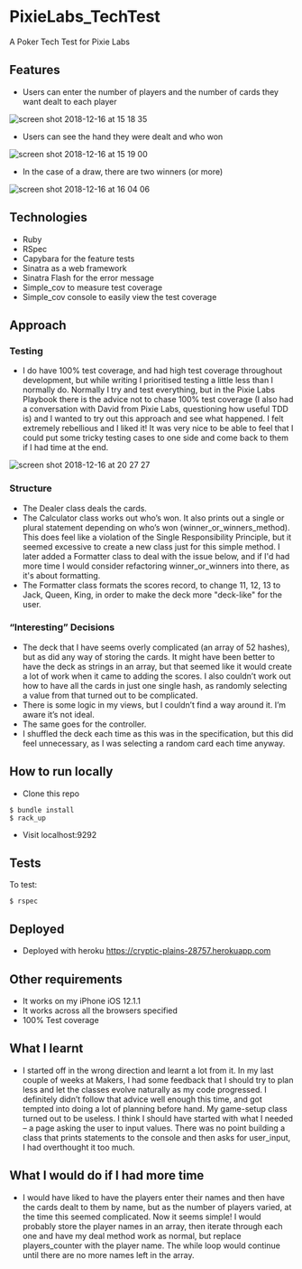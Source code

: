 # PixieLabs_TechTest
A Poker Tech Test for Pixie Labs

## Features
-	Users can enter the number of players and the number of cards they want dealt to each player

![screen shot 2018-12-16 at 15 18 35](https://user-images.githubusercontent.com/42243785/50055826-b6a5b980-014b-11e9-844b-f7a288fa60f4.png)

-	Users can see the hand they were dealt and who won

![screen shot 2018-12-16 at 15 19 00](https://user-images.githubusercontent.com/42243785/50055814-9f66cc00-014b-11e9-8888-d120f5fab279.png)

-	In the case of a draw, there are two winners (or more)

![screen shot 2018-12-16 at 16 04 06](https://user-images.githubusercontent.com/42243785/50055864-40558700-014c-11e9-84c2-192a2773aa65.png)

## Technologies

- Ruby
- RSpec
- Capybara for the feature tests
- Sinatra as a web framework
- Sinatra Flash for the error message
- Simple_cov to measure test coverage
- Simple_cov console to easily view the test coverage


## Approach

### Testing

- I do have 100% test coverage, and had high test coverage throughout development, but while writing I prioritised testing a little less than I normally do. Normally I try and test everything, but in the Pixie Labs Playbook there is the advice not to chase 100% test coverage (I also had a conversation with David from Pixie Labs, questioning how useful TDD is) and I wanted to try out this approach and see what happened. I felt extremely rebellious and I liked it! It was very nice to be able to feel that I could put some tricky testing cases to one side and come back to them if I had time at the end.

![screen shot 2018-12-16 at 20 27 27](https://user-images.githubusercontent.com/42243785/50058503-19f61280-0171-11e9-8e6b-1cd54c22d6dc.png)


### Structure

-	The Dealer class deals the cards.
-	The Calculator class works out who’s won. It also prints out a single or plural statement depending on who’s won (winner_or_winners_method). This does feel like a violation of the Single Responsibility Principle, but it seemed excessive to create a new class just for this simple method. I later added a Formatter class to deal with the issue below, and if I'd had more time I would consider refactoring winner_or_winners into there, as it's about formatting.
- The Formatter class formats the scores record, to change 11, 12, 13 to Jack, Queen, King, in order to make the deck more "deck-like" for the user.

### “Interesting” Decisions

-	The deck that I have seems overly complicated (an array of 52 hashes), but as did any way of storing the cards. It might have been better to have the deck as strings in an array, but that seemed like it would create a lot of work when it came to adding the scores. I also couldn’t work out how to have all the cards in just one single hash, as randomly selecting a value from that turned out to be complicated.
-	There is some logic in my views, but I couldn’t find a way around it. I’m aware it’s not ideal.  
-	The same goes for the controller.
-	I shuffled the deck each time as this was in the specification, but this did feel unnecessary, as I was selecting a random card each time anyway.

## How to run locally

-	Clone this repo
```
$ bundle install
$ rack_up
```
-	Visit localhost:9292

## Tests
To test:
```
$ rspec
```

## Deployed

- Deployed with heroku https://cryptic-plains-28757.herokuapp.com

## Other requirements

-	It works on my iPhone iOS 12.1.1
-	It works across all the browsers specified
-	100% Test coverage

## What I learnt

- I started off in the wrong direction and learnt a lot from it. In my last couple of weeks at Makers, I had some feedback that I should try to plan less and let the classes evolve naturally as my code progressed. I definitely didn’t follow that advice well enough this time, and got tempted into doing a lot of planning before hand. My game-setup class turned out to be useless. I think I should have started with what I needed – a page asking the user to input values.  There was no point building a class that prints statements to the console and then asks for user_input, I had overthought it too much.


## What I would do if I had more time

- I would have liked to have the players enter their names and then have the cards dealt to them by name, but as the number of players varied, at the time this seemed complicated. Now it seems simple! I would probably store the player names in an array, then iterate through each one and have my deal method work as normal, but replace players_counter with the player name. The while loop would continue until there are no more names left in the array.
